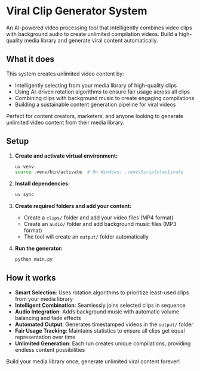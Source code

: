 # Viral Clip Generator System

An AI-powered video processing tool that intelligently combines video clips with background audio to create unlimited compilation videos. Build a high-quality media library and generate viral content automatically.

## What it does

This system creates unlimited video content by:
- Intelligently selecting from your media library of high-quality clips
- Using AI-driven rotation algorithms to ensure fair usage across all clips
- Combining clips with background music to create engaging compilations
- Building a sustainable content generation pipeline for viral videos

Perfect for content creators, marketers, and anyone looking to generate unlimited video content from their media library.

## Setup

1. **Create and activate virtual environment:**
   ```bash
   uv venv
   source .venv/bin/activate  # On Windows: .venv\Scripts\activate
   ```

2. **Install dependencies:**
   ```bash
   uv sync
   ```

3. **Create required folders and add your content:**
   - Create a `clips/` folder and add your video files (MP4 format)
   - Create an `audio/` folder and add background music files (MP3 format)
   - The tool will create an `output/` folder automatically

3. **Run the generator:**
   ```bash
   python main.py
   ```

## How it works

- **Smart Selection**: Uses rotation algorithms to prioritize least-used clips from your media library
- **Intelligent Combination**: Seamlessly joins selected clips in sequence
- **Audio Integration**: Adds background music with automatic volume balancing and fade effects
- **Automated Output**: Generates timestamped videos in the `output/` folder
- **Fair Usage Tracking**: Maintains statistics to ensure all clips get equal representation over time
- **Unlimited Generation**: Each run creates unique compilations, providing endless content possibilities

Build your media library once, generate unlimited viral content forever!